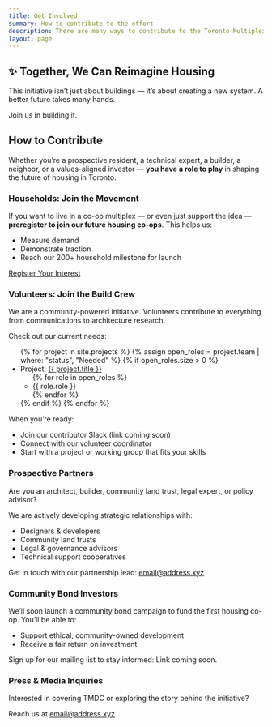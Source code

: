 ```yaml
---
title: Get Involved
summary: How to contribute to the effort
description: There are many ways to contribute to the Toronto Multiplex Development Co-operative (TMDC) — as a future resident, a volunteer, a technical partner, an investor, or an ally. This page outlines the paths to participation and how you can plug in.
layout: page
---
```


## ✨ Together, We Can Reimagine Housing

This initiative isn’t just about buildings — it’s about creating a new system. A better future takes many hands.

Join us in building it.

## How to Contribute

Whether you’re a prospective resident, a technical expert, a builder, a neighbor, or a values-aligned investor — **you have a role to play** in shaping the future of housing in Toronto.

### Households: Join the Movement

If you want to live in a co-op multiplex — or even just support the idea — **preregister to join our future housing co-ops**. This helps us:

- Measure demand
- Demonstrate traction
- Reach our 200+ household milestone for launch

[Register Your Interest](/register)

### Volunteers: Join the Build Crew

We are a community-powered initiative. Volunteers contribute to everything from communications to architecture research.

Check out our current needs:

<ul>
    {% for project in site.projects %}
      {% assign open_roles = project.team | where: "status", "Needed" %}
      {% if open_roles.size > 0 %}
        <li>Project: <a href="{{ project.url | relative_url }}">{{ project.title }}</a>
          <ul>
            {% for role in open_roles %}
              <li>{{ role.role }}</li>
            {% endfor %}
          </ul>
        </li>
      {% endif %}
    {% endfor %}
  </ul>

When you’re ready:

- Join our contributor Slack (link coming soon)
- Connect with our volunteer coordinator
- Start with a project or working group that fits your skills

### Prospective Partners

Are you an architect, builder, community land trust, legal expert, or policy advisor?

We are actively developing strategic relationships with:

- Designers & developers
- Community land trusts
- Legal & governance advisors
- Technical support cooperatives

Get in touch with our partnership lead: [email@address.xyz](mailto:email@address.xyz)

### Community Bond Investors

We’ll soon launch a community bond campaign to fund the first housing co-op. You’ll be able to:

- Support ethical, community-owned development
- Receive a fair return on investment

Sign up for our mailing list to stay informed:
Link coming soon.

### Press & Media Inquiries

Interested in covering TMDC or exploring the story behind the initiative?

Reach us at [email@address.xyz](mailto:email@address.xyz)
